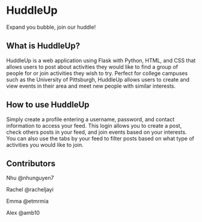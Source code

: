 # HuddleUp
Expand you bubble, join our huddle!
## What is HuddleUp?
HuddleUp is a web application using Flask with Python, HTML, and CSS that allows users to post about activities they would like to find a group of people for or join activities they wish to try.  Perfect for college campuses such as the University of Pittsburgh, HuddleUp allows users to create and view events in their area and meet new people with similar interests.
## How to use HuddleUp
Simply create a profile entering a username, password, and contact information to access your feed.  This login allows you to create a post, check others posts in your feed, and join events based on your interests.  You can also use the tabs by your feed to filter posts based on what type of activities you would like to join.
## Contributors
Nhu @nhunguyen7

Rachel @racheljayi

Emma @etmrmia

Alex @amb10

